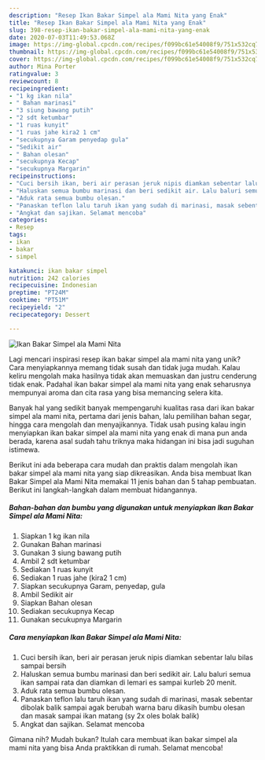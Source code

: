 ```yaml
---
description: "Resep Ikan Bakar Simpel ala Mami Nita yang Enak"
title: "Resep Ikan Bakar Simpel ala Mami Nita yang Enak"
slug: 398-resep-ikan-bakar-simpel-ala-mami-nita-yang-enak
date: 2020-07-03T11:49:53.068Z
image: https://img-global.cpcdn.com/recipes/f099bc61e54008f9/751x532cq70/ikan-bakar-simpel-ala-mami-nita-foto-resep-utama.jpg
thumbnail: https://img-global.cpcdn.com/recipes/f099bc61e54008f9/751x532cq70/ikan-bakar-simpel-ala-mami-nita-foto-resep-utama.jpg
cover: https://img-global.cpcdn.com/recipes/f099bc61e54008f9/751x532cq70/ikan-bakar-simpel-ala-mami-nita-foto-resep-utama.jpg
author: Mina Porter
ratingvalue: 3
reviewcount: 8
recipeingredient:
- "1 kg ikan nila"
- " Bahan marinasi"
- "3 siung bawang putih"
- "2 sdt ketumbar"
- "1 ruas kunyit"
- "1 ruas jahe kira2 1 cm"
- "secukupnya Garam penyedap gula"
- "Sedikit air"
- " Bahan olesan"
- "secukupnya Kecap"
- "secukupnya Margarin"
recipeinstructions:
- "Cuci bersih ikan, beri air perasan jeruk nipis diamkan sebentar lalu bilas sampai bersih"
- "Haluskan semua bumbu marinasi dan beri sedikit air. Lalu baluri semua ikan sampai rata dan diamkan di lemari es sampai kurleb 20 menit."
- "Aduk rata semua bumbu olesan."
- "Panaskan teflon lalu taruh ikan yang sudah di marinasi, masak sebentar dibolak balik sampai agak berubah warna baru dikasih bumbu olesan dan masak sampai ikan matang (sy 2x oles bolak balik)"
- "Angkat dan sajikan. Selamat mencoba"
categories:
- Resep
tags:
- ikan
- bakar
- simpel

katakunci: ikan bakar simpel 
nutrition: 242 calories
recipecuisine: Indonesian
preptime: "PT24M"
cooktime: "PT51M"
recipeyield: "2"
recipecategory: Dessert

---
```



![Ikan Bakar Simpel ala Mami Nita](https://img-global.cpcdn.com/recipes/f099bc61e54008f9/751x532cq70/ikan-bakar-simpel-ala-mami-nita-foto-resep-utama.jpg)

Lagi mencari inspirasi resep ikan bakar simpel ala mami nita yang unik? Cara menyiapkannya memang tidak susah dan tidak juga mudah. Kalau keliru mengolah maka hasilnya tidak akan memuaskan dan justru cenderung tidak enak. Padahal ikan bakar simpel ala mami nita yang enak seharusnya mempunyai aroma dan cita rasa yang bisa memancing selera kita.

Banyak hal yang sedikit banyak mempengaruhi kualitas rasa dari ikan bakar simpel ala mami nita, pertama dari jenis bahan, lalu pemilihan bahan segar, hingga cara mengolah dan menyajikannya. Tidak usah pusing kalau ingin menyiapkan ikan bakar simpel ala mami nita yang enak di mana pun anda berada, karena asal sudah tahu triknya maka hidangan ini bisa jadi suguhan istimewa.




Berikut ini ada beberapa cara mudah dan praktis dalam mengolah ikan bakar simpel ala mami nita yang siap dikreasikan. Anda bisa membuat Ikan Bakar Simpel ala Mami Nita memakai 11 jenis bahan dan 5 tahap pembuatan. Berikut ini langkah-langkah dalam membuat hidangannya.

<!--inarticleads1-->

##### Bahan-bahan dan bumbu yang digunakan untuk menyiapkan Ikan Bakar Simpel ala Mami Nita:

1. Siapkan 1 kg ikan nila
1. Gunakan  Bahan marinasi
1. Gunakan 3 siung bawang putih
1. Ambil 2 sdt ketumbar
1. Sediakan 1 ruas kunyit
1. Sediakan 1 ruas jahe (kira2 1 cm)
1. Siapkan secukupnya Garam, penyedap, gula
1. Ambil Sedikit air
1. Siapkan  Bahan olesan
1. Sediakan secukupnya Kecap
1. Gunakan secukupnya Margarin




<!--inarticleads2-->

##### Cara menyiapkan Ikan Bakar Simpel ala Mami Nita:

1. Cuci bersih ikan, beri air perasan jeruk nipis diamkan sebentar lalu bilas sampai bersih
1. Haluskan semua bumbu marinasi dan beri sedikit air. Lalu baluri semua ikan sampai rata dan diamkan di lemari es sampai kurleb 20 menit.
1. Aduk rata semua bumbu olesan.
1. Panaskan teflon lalu taruh ikan yang sudah di marinasi, masak sebentar dibolak balik sampai agak berubah warna baru dikasih bumbu olesan dan masak sampai ikan matang (sy 2x oles bolak balik)
1. Angkat dan sajikan. Selamat mencoba




Gimana nih? Mudah bukan? Itulah cara membuat ikan bakar simpel ala mami nita yang bisa Anda praktikkan di rumah. Selamat mencoba!
